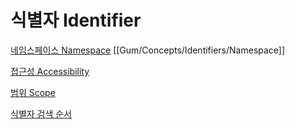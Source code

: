 # 식별자 Identifier

[네임스페이스 Namespace](Gum/Concepts/Identifiers/Namespace.md)
[[Gum/Concepts/Identifiers/Namespace]]

[접근성 Accessibility](Accessibility.md)

[범위 Scope](Scope.md)

[식별자 검색 순서](Identifier%20search%20order.md)